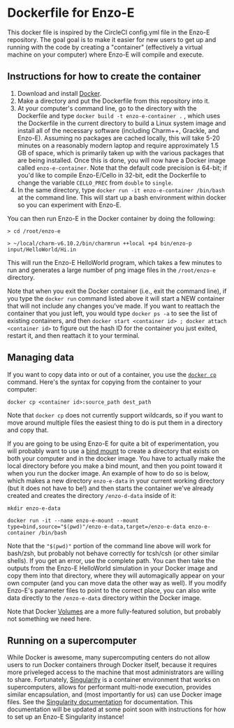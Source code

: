 # Dockerfile for Enzo-E

This docker file is inspired by the CircleCI config.yml file in the
Enzo-E repository.  The goal goal is to make it easier for new users
to get up and running with the code by creating a "container"
(effectively a virtual machine on your computer) where Enzo-E will
compile and execute.


## Instructions for how to create the container

1. Download and install [Docker](https://docs.docker.com/get-docker/).
2. Make a directory and put the Dockerfile from this repository into it. 
3. At your computer's command line, go to the directory with the
   Dockerfile and type `docker build -t enzo-e-container .` , which
   uses the Dockerfile in the current directory to build a Linux
   system image and install all of the necessary software (including
   Charm++, Grackle, and Enzo-E).  Assuming no packages are cached
   locally, this will take 5-20 minutes on a reasonably modern laptop
   and require approximately 1.5 GB of space, which is primarily taken
   up with the various packages that are being installed.  Once this
   is done, you will now have a Docker image called
   `enzo-e-container`.  Note that the default code precision is 64-bit;
   if you'd like to compile Enzo-E/Cello in 32-bit, edit the
   Dockerfile to change the variable `CELLO_PREC` from `double` to
   `single`.
4. In the same directory, type `docker run -it enzo-e-container
   /bin/bash` at the command line.  This will start up a bash
   environment within docker so you can experiment with Enzo-E.
   

You can then run Enzo-E in the Docker container by doing the following:

```
> cd /root/enzo-e

> ~/local/charm-v6.10.2/bin/charmrun ++local +p4 bin/enzo-p input/HelloWorld/Hi.in
```

This will run the Enzo-E HelloWorld program, which takes a few minutes
to run and generates a large number of png image files in the
`/root/enzo-e` directory.

Note that when you exit the Docker container (i.e., exit the command
line), if you type the `docker run` command listed above it will start
a NEW container that will not include any changes you've made.  If you
want to reattach the container that you just left, you would type
`docker ps -a` to see the list of existing containers, and then
`docker start <container id> ; docker attach <container id>` to figure
out the hash ID for the container you just exited, restart it, and
then reattach it to your terminal.

## Managing data

If you want to copy data into or out of a container, you use the
[`docker cp`](https://docs.docker.com/engine/reference/commandline/cp/)
command.  Here's the syntax for copying from the container to your
computer:

`docker cp <container id>:source_path dest_path`

Note that `docker cp` does not currently support wildcards, so if you
want to move around multiple files the easiest thing to do is put them
in a directory and copy that.

If you are going to be using Enzo-E for quite a bit of
experimentation, you will probably want to use a
[bind mount](https://docs.docker.com/storage/bind-mounts/) to create a
directory that exists on both your computer and in the docker image.
You have to actually make the local directory before you make a bind
mount, and then you point toward it when you run the docker image.  An
example of how to do so is below, which makes a new directory
`enzo-e-data` in your current working directory (but it does not have
to be!) and then starts the container we've already created and
creates the directory `/enzo-d-data` inside of it:

```
mkdir enzo-e-data

docker run -it --name enzo-e-mount --mount type=bind,source="$(pwd)"/enzo-e-data,target=/enzo-e-data enzo-e-container /bin/bash
```

Note that the `"$(pwd)"` portion of the command line above will work
for bash/zsh, but probably not behave correctly for tcsh/csh (or 
other similar shells).  If you get an error, use the complete path.
You can then take the outputs from the Enzo-E HelloWorld simulation in
your Docker image and copy them into that directory, where they will
automagically appear on your own computer (and you can move data the
other way as well).  If you modify Enzo-E's parameter files to point
to the correct place, you can also write data directly to the
`/enzo-e-data` directory within the Docker image.

Note that Docker [Volumes](https://docs.docker.com/storage/volumes/)
are a more fully-featured solution, but probably not something we need
here.

## Running on a supercomputer

While Docker is awesome, many supercomputing centers do not allow
users to run Docker containers through Docker itself, because it
requires more priveleged access to the machine that most
administrators are willing to share.  Fortunately,
[Singularity](https://sylabs.io/) is a container environment that
works on supercomputers, allows for performant multi-node execution,
provides similar encapsulation, and (most importantly for us) can use
Docker image files.  See the
[Singularity documentation](https://sylabs.io/docs/)
for documentation.  This documentation will be updated at some point soon
with instructions for how to set up an Enzo-E Singularity instance!

